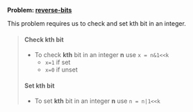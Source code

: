 **Problem: [reverse-bits](https://www.interviewbit.com/problems/reverse-bits)**

This problem requires us to check and set kth bit in an integer.

> #### Check **kth** bit
> - To check **kth** bit in an integer **n** use `x = n&1<<k`
>   - `x=1` if set
>   - `x=0` if unset
> #### Set **kth** bit
> - To set **kth** bit in an integer **n** use `n = n|1<<k`
